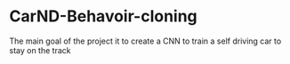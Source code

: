 # CarND-Behavoir-cloning
The main goal of the project it to create a CNN to train a self driving car to stay on the track
